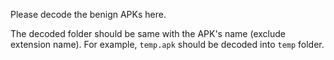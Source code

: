Please decode the benign APKs here.

The decoded folder should be same with the APK's name (exclude extension name). For example, `temp.apk` should be decoded into `temp` folder.
